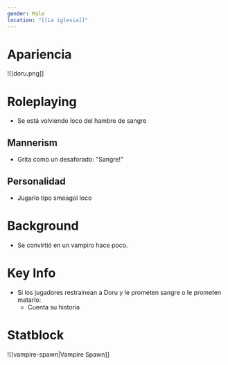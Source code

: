 ```yaml
---
gender: Male
location: "[[La iglesia]]"
---
```

# Apariencia
![[doru.png]]
# Roleplaying
- Se está volviendo loco del hambre de sangre
## Mannerism
- Grita como un desaforado: "Sangre!"
## Personalidad
- Jugarlo tipo smeagol loco
# Background
- Se convirtió en un vampiro hace poco.
# Key Info
- Si los jugadores restrainean a Doru y le prometen sangre o le prometen matarlo:
	- Cuenta su historia
# Statblock
![[vampire-spawn|Vampire Spawn]]